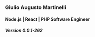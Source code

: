 
### Giulio Augusto Martinelli
#### Node.js | React | PHP Software Engineer
##### Version 0.0.1-262
